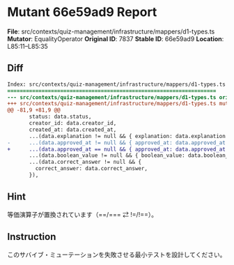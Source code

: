 # Mutant 66e59ad9 Report

**File**: src/contexts/quiz-management/infrastructure/mappers/d1-types.ts
**Mutator**: EqualityOperator
**Original ID**: 7837
**Stable ID**: 66e59ad9
**Location**: L85:11–L85:35

## Diff

```diff
Index: src/contexts/quiz-management/infrastructure/mappers/d1-types.ts
===================================================================
--- src/contexts/quiz-management/infrastructure/mappers/d1-types.ts	original
+++ src/contexts/quiz-management/infrastructure/mappers/d1-types.ts	mutated #7837
@@ -81,9 +81,9 @@
       status: data.status,
       creator_id: data.creator_id,
       created_at: data.created_at,
       ...(data.explanation != null && { explanation: data.explanation }),
-      ...(data.approved_at != null && { approved_at: data.approved_at }),
+      ...(data.approved_at == null && { approved_at: data.approved_at }),
       ...(data.boolean_value != null && { boolean_value: data.boolean_value }),
       ...(data.correct_answer != null && {
         correct_answer: data.correct_answer,
       }),
```

## Hint

等価演算子が置換されています（==/=== ⇄ !=/!==）。

## Instruction

このサバイブ・ミューテーションを失敗させる最小テストを設計してください。
